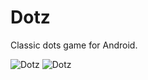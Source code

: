 # Dotz
Classic dots game for Android.

![Dotz](https://lh3.ggpht.com/tP7HiZ87a2QAVLQSjMkzJJXzHU5Foc08X9kr7MxCy7AnF4eE6LoHNPJTcU6ybomdJSA=h310)
![Dotz](https://lh3.ggpht.com/ZD6K9EvHJXnsv3vILm9Dbhf6LD7x4KOZEaHkXs3hFt6wRc_NP9pYVxdcjlfK8u79Vg=h310)
